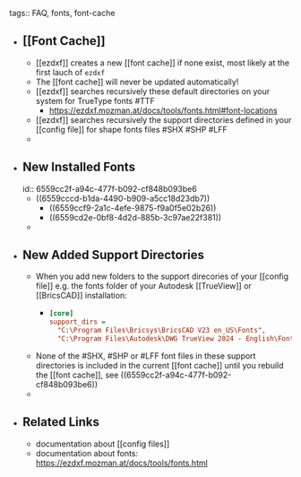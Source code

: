 tags:: FAQ, fonts, font-cache

- ## [[Font Cache]]
	- [[ezdxf]] creates a new [[font cache]] if none exist, most likely at the first lauch of `ezdxf`
	- The [[font cache]] will never be updated automatically!
	- [[ezdxf]] searches recursively these default directories on your system for TrueType fonts #TTF
		- <https://ezdxf.mozman.at/docs/tools/fonts.html#font-locations>
	- [[ezdxf]] searches  recursively the support directories defined in your [[config file]] for shape fonts files #SHX #SHP #LFF
	-
- ## New Installed Fonts
  id:: 6559cc2f-a94c-477f-b092-cf848b093be6
	- ((6559cccd-b1da-4490-b909-a5cc18d23db7))
		- ((6559ccf9-2a1c-4efe-9875-f9a0f5e02b26))
		- ((6559cd2e-0bf8-4d2d-885b-3c97ae22f381))
	-
- ## New Added Support Directories
	- When you add new folders to the support direcories of your [[config file]] e.g. the fonts folder of your Autodesk [[TrueView]] or [[BricsCAD]] installation:
		- ```ini
		  [core]
		  support_dirs =
		    "C:\Program Files\Bricsys\BricsCAD V23 en_US\Fonts",	
		    "C:\Program Files\Autodesk\DWG TrueView 2024 - English\Fonts",
		  
		  ```
	- None of the #SHX, #SHP or #LFF font files in these support directories is included in the current [[font cache]] until you rebuild the [[font cache]], see ((6559cc2f-a94c-477f-b092-cf848b093be6))
	-
- ## Related Links
	- documentation about [[config files]]
	- documentation about fonts: <https://ezdxf.mozman.at/docs/tools/fonts.html>